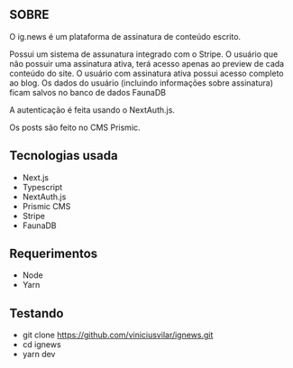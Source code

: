 ## SOBRE

O ig.news é um plataforma de assinatura de conteúdo escrito.

Possui um sistema de assunatura integrado com o Stripe. O usuário que não possuir uma assinatura ativa, terá acesso apenas ao preview de cada conteúdo do site. O usuário com assinatura ativa possui acesso completo ao blog. Os dados do usuário (incluindo informações sobre assinatura) ficam salvos no banco de dados FaunaDB

A autenticação é feita usando o NextAuth.js.

Os posts são feito no CMS Prismic.

## Tecnologias usada

* Next.js
* Typescript
* NextAuth.js
* Prismic CMS
* Stripe
* FaunaDB

## Requerimentos

* Node
* Yarn

## Testando

* git clone https://github.com/viniciusvilar/ignews.git
* cd ignews
* yarn dev